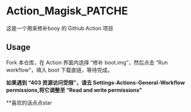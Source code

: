 # Action_Magisk_PATCHE


这是一个用来修补booy 的 Github Action 项目

## Usage

Fork 本仓库，在 Action 界面内选择 “修补 boot.img”，然后点击 “Run workflow”，填入 boot 下载直链，等待完成。

**如果遇到 “403 资源访问受限”，请去 Settings-Actions-General-Workflow permissions,将它调整至 “Read and write permissions”**


**喜欢的话点点star